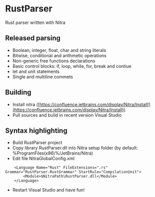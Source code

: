 # RustParser
Rust parser written with Nitra

## Released parsing
* Boolean, integer, float, char and string literals
* Bitwise, conditional and arithmetic operations
* Non-generic free functions declarations
* Basic control blocks: if, loop, while, for, break and contiue
* let and unit statements
* Single and multiline commets

## Building
* Install nitra ([https://confluence.jetbrains.com/display/Nitra/Install!](https://confluence.jetbrains.com/display/Nitra/Install))
* Pull sources and build in recent version Visual Studio


## Syntax highlighting
* Build RustParser project
* Copy library RustParser.dll into Nitra setup folder (by default: %ProgramFiles(x86)%/JetBrains/Nitra)
* Edit file NitraGlobalConfig.xml
```
    <Language Name="Rust" FileExtensions=".rs" Grammar="RustParser.RustGrammar" StartRule="CompilationUnit">
    	<Module>$NitraPath\RustParser.dll</Module>
    </Language>
```
* Restart Visual Studio and have fun!